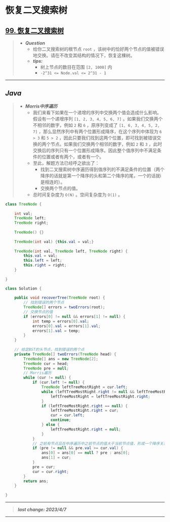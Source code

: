 # 恢复二叉搜索树

## [99. 恢复二叉搜索树](https://leetcode.cn/problems/recover-binary-search-tree/)

> - ***Question***
>   - 给你二叉搜索树的根节点 `root` ，该树中的恰好两个节点的值被错误地交换。请在不改变其结构的情况下，恢复这棵树。
>   - ***tips:***
>     - 树上节点的数目在范围 `[2, 1000]` 内
>     - `-2^31 <= Node.val <= 2^31 - 1`

---

## *Java*

> - ***Morris中序遍历***
>   - 我们来看下如果在一个递增的序列中交换两个值会造成什么影响。假设有一个递增序列 `[1, 2, 3, 4, 5, 6, 7]` 。如果我们交换两个不相邻的数字，例如 `2` 和 `6` ，原序列变成了 `[1, 6, 3, 4, 5, 2, 7]` ，那么显然序列中有两个位置形成降序，在这个序列中体现为 `6 > 3` 和 `5 > 2` ，因此只要我们找到这两个位置，即可找到被错误交换的两个节点。如果我们交换两个相邻的数字，例如 `2` 和 `3` ，此时交换后的序列只有一个位置形成降序。因此整个值序列中不满足条件的位置或者有两个，或者有一个。
>   - 至此，解题方法已经呼之欲出了：
>     - 找到二叉搜索树中序遍历得到值序列的不满足条件的位置（两个降序的话就是第一个降序的头和第二个降序的尾，一个的话就i是相连的）。
>     - 交换两个节点的值。
>   - 总时间复杂度为 `O(N)` 。空间复杂度为 `O(1)` 。

```java
class TreeNode {
    
    int val;
    TreeNode left;
    TreeNode right;
    
    TreeNode() {}
    
    TreeNode(int val) {this.val = val;}
    
    TreeNode(int val, TreeNode left, TreeNode right) {
        this.val = val;
        this.left = left;
        this.right = right;
    }
    
}

class Solution {
    
    public void recoverTree(TreeNode root) {
        // 找到错误的两个节点
        TreeNode[] errors = twoErrors(root);
        // 交换节点的值
        if (errors[0] != null && errors[1] != null) {
            int temp = errors[0].val;
            errors[0].val = errors[1].val;
            errors[1].val = temp;
        }
    }
    
    // 给定BST的头节点，找到错误的两个点
    private TreeNode[] twoErrors(TreeNode head) {
        TreeNode[] ans = new TreeNode[2];
        TreeNode cur = head;
        TreeNode pre = null;
        // Morris遍历
        while (cur != null) {
            if (cur.left != null) {
                TreeNode leftTreeMostRight = cur.left;
                while (leftTreeMostRight.right != null && leftTreeMostRight.right != cur) {
                    leftTreeMostRight = leftTreeMostRight.right;
                }
                if (leftTreeMostRight.right == null) {
                    leftTreeMostRight.right = cur;
                    cur = cur.left;
                    continue;
                } else {
                    leftTreeMostRight.right = null;
                }
            }
            // 之前有节点且在中序遍历中之前节点的值大于当前节点值，形成一个降序关系，记录
            if (pre != null && pre.val >= cur.val) {
                ans[0] = ans[0] == null ? pre : ans[0];
                ans[1] = cur;
            }
            pre = cur;
            cur = cur.right;
        }
        return ans;
    }
    
}
```

---

> ***last change: 2023/4/7***

---
